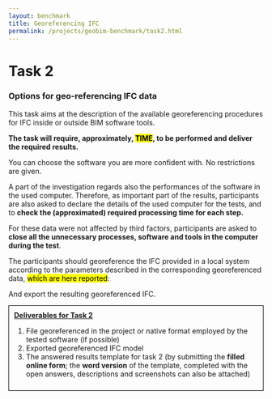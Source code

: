 ```yaml
---
layout: benchmark
title: Georeferencing IFC
permalink: /projects/geobim-benchmark/task2.html
---
```


<h1>Task 2</h1>
<h3>Options for <strong>geo-referencing IFC</strong> data</h3>

This task aims at the description of the available georeferencing procedures for IFC inside or outside BIM software tools.

**The task will require, approximately, <mark>TIME</mark>, to be performed and deliver the required results.**

You can choose the software you are more confident with. No restrictions are given.

A part of the investigation regards also the performances of the software in the used computer. Therefore, as important part of the results, participants are also asked to declare the details of the used computer for the tests, and to **check the (approximated) required processing time for each step.**

For these data were not affected by third factors, participants are asked to **close all the unnecessary processes, software and tools in the computer during the test**.

The participants should georeference the IFC provided in a local system according to the parameters described in the corresponding georeferenced data, <mark>which are here reported</mark>:


And export the resulting georeferenced IFC.


<div style="border: 1px solid black; padding: 10px;">
	<strong style="text-decoration: underline;">Deliverables for Task 2</strong>
	<ol>
		<li>File georeferenced in the project or native format employed by the tested software (if possible)</li>
		<li>Exported georeferenced IFC model</li>
		<li>The answered results template for task 2 (by submitting the <strong>filled online form</strong>; the <strong>word version</strong> of the template, completed with the open answers, descriptions and screenshots can also be attached)</li>
	</ol>
</div>